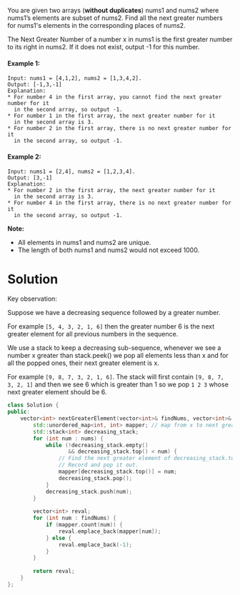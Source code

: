 You are given two arrays (__without duplicates__) nums1 and nums2 where nums1’s elements are subset of nums2. Find all the next greater numbers for nums1's elements in the corresponding places of nums2.

The Next Greater Number of a number x in nums1 is the first greater number to its right in nums2. If it does not exist, output -1 for this number.

#### Example 1:

```
Input: nums1 = [4,1,2], nums2 = [1,3,4,2].
Output: [-1,3,-1]
Explanation:
* For number 4 in the first array, you cannot find the next greater number for it 
  in the second array, so output -1.
* For number 1 in the first array, the next greater number for it 
  in the second array is 3.
* For number 2 in the first array, there is no next greater number for it 
  in the second array, so output -1.
```    

#### Example 2:

```
Input: nums1 = [2,4], nums2 = [1,2,3,4].
Output: [3,-1]
Explanation:
* For number 2 in the first array, the next greater number for it 
  in the second array is 3.
* For number 4 in the first array, there is no next greater number for it 
  in the second array, so output -1.
```    

__Note:__

* All elements in nums1 and nums2 are unique.
* The length of both nums1 and nums2 would not exceed 1000.

# Solution

Key observation:

Suppose we have a decreasing sequence followed by a greater number.

For example ```[5, 4, 3, 2, 1, 6]``` then the greater number 6 is the next greater element for all previous numbers in the sequence.

We use a stack to keep a decreasing sub-sequence, whenever we see a number x greater than stack.peek() we pop all elements less than x and for all the popped ones, their next greater element is x.

For example ```[9, 8, 7, 3, 2, 1, 6]```. The stack will first contain ```[9, 8, 7, 3, 2, 1]``` and then we see 6 which is greater than 1 so we pop ```1 2 3``` whose next greater element should be 6.

```cpp
class Solution {
public:
    vector<int> nextGreaterElement(vector<int>& findNums, vector<int>& nums) {
        std::unordered_map<int, int> mapper; // map from x to next greater element of x
        std::stack<int> decreasing_stack;
        for (int num : nums) {
            while (!decreasing_stack.empty() 
                   && decreasing_stack.top() < num) {
                // Find the next greater element of decreasing_stack.top().
                // Record and pop it out.
                mapper[decreasing_stack.top()] = num;
                decreasing_stack.pop();
            }
            decreasing_stack.push(num);
        }
        
        vector<int> reval;
        for (int num : findNums) {
            if (mapper.count(num)) {
                reval.emplace_back(mapper[num]);
            } else {
                reval.emplace_back(-1);
            }
        }
        
        return reval;
    }
};
```
